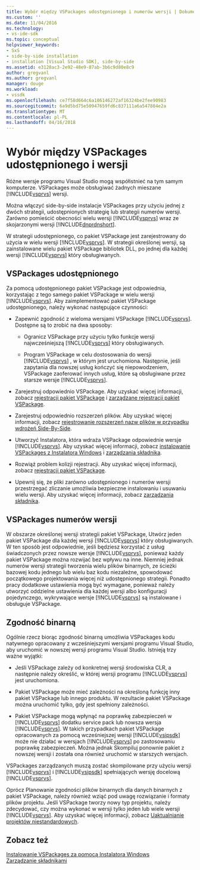 ```yaml
---
title: Wybór między VSPackages udostępnionego i numerów wersji | Dokumentacja firmy Microsoft
ms.custom: ''
ms.date: 11/04/2016
ms.technology:
- vs-ide-sdk
ms.topic: conceptual
helpviewer_keywords:
- SxS
- side-by-side installation
- installation [Visual Studio SDK], side-by-side
ms.assetid: e3128ac3-2e92-48e9-87ab-3b6c9d80e8c9
author: gregvanl
ms.author: gregvanl
manager: douge
ms.workload:
- vssdk
ms.openlocfilehash: ce7f58d664c6a186146272af16324be2fee90983
ms.sourcegitcommit: 6a9d5bd75e50947659fd6c837111a6a547884e2a
ms.translationtype: MT
ms.contentlocale: pl-PL
ms.lasthandoff: 04/16/2018
---
```

# <a name="choosing-between-shared-and-versioned-vspackages"></a>Wybór między VSPackages udostępnionego i wersji
Różne wersje programu Visual Studio mogą współistnieć na tym samym komputerze. VSPackages może obsługiwać żadnych mieszane [!INCLUDE[vsprvs](../code-quality/includes/vsprvs_md.md)] wersji.  
  
 Można włączyć side-by-side instalacje VSPackages przy użyciu jednej z dwóch strategii, udostępnionych strategię lub strategii numerów wersji. Zarówno pomieścić obecności wielu wersji [!INCLUDE[vsprvs](../code-quality/includes/vsprvs_md.md)] wraz ze skojarzonymi wersji [!INCLUDE[dnprdnshort](../code-quality/includes/dnprdnshort_md.md)].  
  
 W strategii udostępnionego, co pakiet VSPackage jest zarejestrowany do użycia w wielu wersji [!INCLUDE[vsprvs](../code-quality/includes/vsprvs_md.md)]. W strategii określonej wersji, są zainstalowane wielu pakiet VSPackage bibliotek DLL, po jednej dla każdej wersji [!INCLUDE[vsprvs](../code-quality/includes/vsprvs_md.md)] który obsługiwanych.  
  
## <a name="shared-vspackages"></a>VSPackages udostępnionego  
 Za pomocą udostępnionego pakiet VSPackage jest odpowiednia, korzystając z tego samego pakiet VSPackage w wielu wersji [!INCLUDE[vsprvs](../code-quality/includes/vsprvs_md.md)]. Aby zaimplementować pakiet VSPackage udostępnionego, należy wykonać następujące czynności:  
  
-   Zapewnić zgodność z wieloma wersjami VSPackage [!INCLUDE[vsprvs](../code-quality/includes/vsprvs_md.md)]. Dostępne są to zrobić na dwa sposoby:  
  
    -   Ogranicz VSPackage przy użyciu tylko funkcje wersji najwcześniejszą [!INCLUDE[vsprvs](../code-quality/includes/vsprvs_md.md)] który obsługiwanych.  
  
    -   Program VSPackage w celu dostosowania do wersji [!INCLUDE[vsprvs](../code-quality/includes/vsprvs_md.md)] , w którym jest uruchomiona. Następnie, jeśli zapytania dla nowszej usług kończyć się niepowodzeniem, VSPackage zaoferować innych usług, które są obsługiwane przez starsze wersje [!INCLUDE[vsprvs](../code-quality/includes/vsprvs_md.md)].  
  
-   Zarejestruj odpowiednio VSPackage. Aby uzyskać więcej informacji, zobacz [rejestracji pakiet VSPackage](../extensibility/internals/vspackage-registration.md) i [zarządzane rejestracji pakiet VSPackage](http://msdn.microsoft.com/en-us/f69e0ea3-6a92-4639-8ca9-4c9c210e58a1).  
  
-   Zarejestruj odpowiednio rozszerzeń plików. Aby uzyskać więcej informacji, zobacz [rejestrowanie rozszerzeń nazw plików w przypadku wdrożeń Side-By-Side](../extensibility/registering-file-name-extensions-for-side-by-side-deployments.md).  
  
-   Utworzyć Instalatora, która wdraża VSPackage odpowiednie wersje [!INCLUDE[vsprvs](../code-quality/includes/vsprvs_md.md)]. Aby uzyskać więcej informacji, zobacz [instalowanie VSPackages z Instalatora Windows](../extensibility/internals/installing-vspackages-with-windows-installer.md) i [zarządzania składnika](../extensibility/internals/component-management.md).  
  
-   Rozwiąż problem kolizji rejestracji. Aby uzyskać więcej informacji, zobacz [rejestracji pakiet VSPackage](../extensibility/internals/vspackage-registration.md).  
  
-   Upewnij się, że pliki zarówno udostępnionego i numerów wersji przestrzegać zliczanie umożliwia bezpieczne instalowaniu i usuwaniu wielu wersji. Aby uzyskać więcej informacji, zobacz [zarządzania składnika](../extensibility/internals/component-management.md).  
  
## <a name="versioned-vspackages"></a>VSPackages numerów wersji  
 W obszarze określonej wersji strategii pakiet VSPackage, Utwórz jeden pakiet VSPackage dla każdej wersji [!INCLUDE[vsprvs](../code-quality/includes/vsprvs_md.md)] który obsługiwanych. W ten sposób jest odpowiednie, jeśli będziesz korzystać z usług świadczonych przez nowsze wersje [!INCLUDE[vsprvs](../code-quality/includes/vsprvs_md.md)], ponieważ każdy pakiet VSPackage można rozwijać bez wpływu na inne. Niemniej jednak numerów wersji strategii tworzenia wielu plików binarnych, ze ścieżki bazowej kodu jednego lub wielu baz kodu niezależne, spowodować początkowego projektowania więcej niż udostępnionego strategii. Ponadto pracy dodatkowe ustawienia mogą być wymagane, ponieważ należy utworzyć oddzielne ustawienia dla każdej wersji albo konfiguracji pojedynczego, wykrywające wersje [!INCLUDE[vsprvs](../code-quality/includes/vsprvs_md.md)] są instalowane i obsługuje VSPackage.  
  
## <a name="binary-compatibility"></a>Zgodność binarną  
 Ogólnie rzecz biorąc zgodność binarną umożliwia VSPackages kodu natywnego opracowany z wcześniejszymi wersjami programu Visual Studio, aby uruchomić w nowszej wersji programu Visual Studio. Istnieją trzy ważne wyjątki:  
  
-   Jeśli VSPackage zależy od konkretnej wersji środowiska CLR, a następnie należy określić, w której wersji programu [!INCLUDE[vsprvs](../code-quality/includes/vsprvs_md.md)] jest uruchomiona.  
  
-   Pakiet VSPackage może mieć zależności na określoną funkcję inny pakiet VSPackage lub innego produktu. W rezultacie pakiet VSPackage można uruchomić tylko, gdy jest spełniony zależności.  
  
-   Pakiet VSPackage mogą wpłynąć na poprawkę zabezpieczeń w [!INCLUDE[vsprvs](../code-quality/includes/vsprvs_md.md)] dodatku service pack lub nowsza wersja [!INCLUDE[vsprvs](../code-quality/includes/vsprvs_md.md)]. W takich przypadkach pakiet VSPackage opracowanych za pomocą wcześniejszej wersji [!INCLUDE[vsipsdk](../extensibility/includes/vsipsdk_md.md)] może nie działać w wersjach [!INCLUDE[vsprvs](../code-quality/includes/vsprvs_md.md)] po zastosowaniu poprawkę zabezpieczeń. Można jednak Skompiluj ponownie pakiet z nowszej wersji i została ona również uruchomić w starszych wersjach.  
  
 VSPackages zarządzanych muszą zostać skompilowane przy użyciu wersji [!INCLUDE[vsprvs](../code-quality/includes/vsprvs_md.md)] i [!INCLUDE[vsipsdk](../extensibility/includes/vsipsdk_md.md)] spełniających wersję docelową [!INCLUDE[vsprvs](../code-quality/includes/vsprvs_md.md)].  
  
 Oprócz Planowanie zgodności plików binarnych dla danych binarnych z pakiet VSPackage, należy również wziąć pod uwagę rozwiązanie i formaty plików projektu. Jeśli VSPackage tworzy nowy typ projektu, należy zdecydować, czy można wykonać w wersji tylko jeden lub wiele wersji [!INCLUDE[vsprvs](../code-quality/includes/vsprvs_md.md)]. Aby uzyskać więcej informacji, zobacz [Uaktualnianie projektów niestandardowych](../extensibility/internals/upgrading-projects.md#upgrading-custom-projects).  
  
## <a name="see-also"></a>Zobacz też  
 [Instalowanie VSPackages za pomocą Instalatora Windows](../extensibility/internals/installing-vspackages-with-windows-installer.md)   
 [Zarządzanie składnikami](../extensibility/internals/component-management.md)